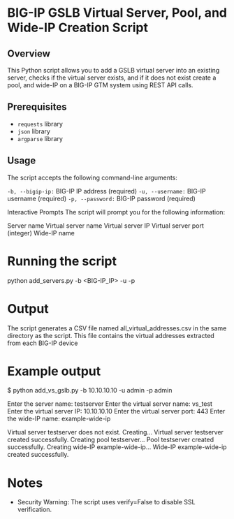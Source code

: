 # BIG-IP GSLB Virtual Server, Pool, and Wide-IP Creation Script

## Overview
This Python script allows you to add a GSLB virtual server into an existing server, checks if the virtual server exists, and if it does not exist create a pool, and wide-IP on a BIG-IP GTM system using REST API calls.

## Prerequisites

- ``` requests ``` library
- ``` json ``` library
- ``` argparse ``` library

## Usage

The script accepts the following command-line arguments:

``` -b, --bigip-ip: ``` BIG-IP IP address (required)
``` -u, --username: ``` BIG-IP username (required)
``` -p, --password: ``` BIG-IP password (required)

Interactive Prompts
The script will prompt you for the following information:

Server name
Virtual server name
Virtual server IP
Virtual server port (integer)
Wide-IP name

# Running the script

python add_servers.py -b <BIG-IP_IP> -u <USERNAME> -p <PASSWORD>

# Output

The script generates a CSV file named all_virtual_addresses.csv in the same directory as the script. This file contains the virtual addresses extracted from each BIG-IP device

# Example output

$ python add_vs_gslb.py -b 10.10.10.10 -u admin -p admin

Enter the server name: testserver
Enter the virtual server name: vs_test
Enter the virtual server IP: 10.10.10.10
Enter the virtual server port: 443
Enter the wide-IP name: example-wide-ip

Virtual server testserver does not exist. Creating...
Virtual server testserver created successfully.
Creating pool testserver...
Pool testserver created successfully.
Creating wide-IP example-wide-ip...
Wide-IP example-wide-ip created successfully.



# Notes

- Security Warning: The script uses verify=False to disable SSL verification.





